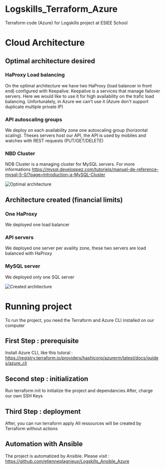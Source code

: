 # Logskills_Terraform_Azure
Terraform code (Azure) for Logskills project at ESIEE School

# Cloud Architecture

## Optimal architecture desired 

### HaProxy Load balancing
On the optimal architecture we have two HaProxy (load balancer in front end) configured with Keepalive. Keepalive is a services that manage failover servers. Here we would like to use it for high availability on the trafic load balancing. Unfortunately, in Azure we can't use it (Azure don't support duplicate multiple private IP)

### API autoscaling groups
We deploy on each availability zone one autoscaling group (horizontal scaling). Theses servers host our API, the API is used by mobiles and watches with REST requests (PUT/GET/DELETE)

### NBD Cluster
NDB Cluster is a managing cluster for MySQL servers. For more informations 
https://mysql.developpez.com/tutoriels/manuel-de-reference-mysql-5-0/?page=Introduction-a-MySQL-Cluster


![Optimal architecture](https://github.com/etienneplagnieux/Logskills_Terraform_Azure/blob/master/img/Logskills_Architecture_HA.png)


## Architecture created (financial limits)
### One HaProxy
We deployed one load balancer

### API servers
We deployed one server per availity zone, these two servers are load balanced with HaProxy

### MySQL server
We deployed only one SQL server

![Created architecture](https://github.com/etienneplagnieux/Logskills_Terraform_Azure/blob/master/img/Logskills_Architecture_NoHA.png)



# Running project
To run the project, you need the Terraform and Azure CLI installed on our computer

## First Step : prerequisite
Install Azure CLI, like this tutoral : 
https://registry.terraform.io/providers/hashicorp/azurerm/latest/docs/guides/azure_cli

## Second step : initialization
Run terraform init to initialize the project and dependancies 
After, charge our own SSH Keys

## Third Step : deployment
After, you can run terraform apply 
All ressources will be created by Terraform without actions

## Automation with Ansible
The project is automatized by Ansible. Please visit : https://github.com/etienneplagnieux/Logskills_Ansible_Azure
